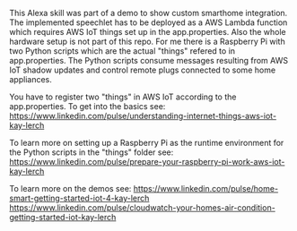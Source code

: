 This Alexa skill was part of a demo to show custom smarthome integration. The implemented speechlet has to be deployed as a AWS Lambda function which requires AWS IoT things set up in the app.properties. Also the whole hardware setup is not part of this repo. For me there is a Raspberry Pi with two Python scripts which are the actual "things" refered to in app.properties. The Python scripts consume messages resulting from AWS IoT shadow updates and control remote plugs connected to some home appliances.

You have to register two "things" in AWS IoT according to the app.properties. To get into the basics see:
https://www.linkedin.com/pulse/understanding-internet-things-aws-iot-kay-lerch

To learn more on setting up a Raspberry Pi as the runtime environment for the Python scripts in the "things" folder see:
https://www.linkedin.com/pulse/prepare-your-raspberry-pi-work-aws-iot-kay-lerch

To learn more on the demos see:
https://www.linkedin.com/pulse/home-smart-getting-started-iot-4-kay-lerch
https://www.linkedin.com/pulse/cloudwatch-your-homes-air-condition-getting-started-iot-kay-lerch